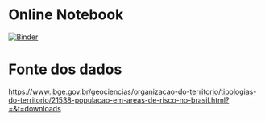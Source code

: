 # Online Notebook
[![Binder](https://mybinder.org/badge_logo.svg)](https://mybinder.org/v2/gh/fc-anjos/topico-especial-mack-2021/HEAD)

# Fonte dos dados
https://www.ibge.gov.br/geociencias/organizacao-do-territorio/tipologias-do-territorio/21538-populacao-em-areas-de-risco-no-brasil.html?=&t=downloads

